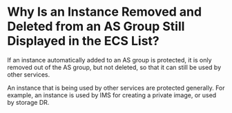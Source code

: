 # Why Is an Instance Removed and Deleted from an AS Group Still Displayed in the ECS List?<a name="EN-US_TOPIC_0187475600"></a>

If an instance automatically added to an AS group is protected, it is only removed out of the AS group, but not deleted, so that it can still be used by other services.

An instance that is being used by other services are protected generally. For example, an instance is used by IMS for creating a private image, or used by storage DR.

